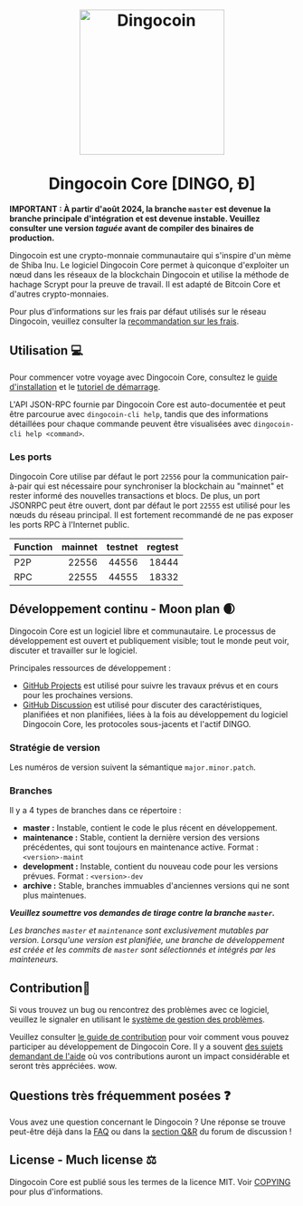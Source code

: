 <h1 align="center">
<img src="https://raw.githubusercontent.com/dingocoin/dingocoin/master/share/pixmaps/dingocoin256.svg" alt="Dingocoin" width="256"/>
<br/><br/>
Dingocoin Core [DINGO, Ð]  
</h1>

**IMPORTANT : À partir d'août 2024, la branche `master` est devenue la branche principale d'intégration et est devenue instable. Veuillez consulter une version _taguée_ avant de compiler des binaires de production.**

Dingocoin est une crypto-monnaie communautaire qui s'inspire d'un mème de Shiba Inu. Le logiciel Dingocoin Core permet à quiconque d'exploiter un nœud dans les réseaux de la blockchain Dingocoin et utilise la méthode de hachage Scrypt pour la preuve de travail. Il est adapté de Bitcoin Core et d'autres crypto-monnaies.

Pour plus d'informations sur les frais par défaut utilisés sur le réseau Dingocoin, veuillez consulter la [recommandation sur les frais](doc/fee-recommendation.md).

## Utilisation 💻

Pour commencer votre voyage avec Dingocoin Core, consultez le [guide d'installation](INSTALL.md) et le [tutoriel de démarrage](doc/getting-started.md).

L'API JSON-RPC fournie par Dingocoin Core est auto-documentée et peut être parcourue avec `dingocoin-cli help`, tandis que des informations détaillées pour chaque commande peuvent être visualisées avec `dingocoin-cli help <command>`.

### Les ports

Dingocoin Core utilise par défaut le port `22556` pour la communication pair-à-pair qui est nécessaire pour synchroniser la blockchain au "mainnet" et rester informé des nouvelles transactions et blocs. De plus, un port JSONRPC peut être ouvert, dont par défaut le port `22555` est utilisé pour les nœuds du réseau principal. Il est fortement recommandé de ne pas exposer les ports RPC à l'Internet public.

| Function | mainnet | testnet | regtest |
| :------- | ------: | ------: | ------: |
| P2P      |   22556 |   44556 |   18444 |
| RPC      |   22555 |   44555 |   18332 |

## Développement continu - Moon plan 🌒

Dingocoin Core est un logiciel libre et communautaire. Le processus de développement est ouvert et publiquement visible; tout le monde peut voir, discuter et travailler sur le logiciel.

Principales ressources de développement :

* [GitHub Projects](https://github.com/dingocoin/dingocoin/projects) est utilisé pour
  suivre les travaux prévus et en cours pour les prochaines versions.
* [GitHub Discussion](https://github.com/dingocoin/dingocoin/discussions) est utilisé pour
  discuter des caractéristiques, planifiées et non planifiées, liées à la fois au développement du logiciel Dingocoin Core, les protocoles sous-jacents et l'actif DINGO.

### Stratégie de version

Les numéros de version suivent la sémantique ```major.minor.patch```.

### Branches

Il y a 4 types de branches dans ce répertoire :

- **master :** Instable, contient le code le plus récent en développement.
- **maintenance :** Stable, contient la dernière version des versions précédentes, qui sont toujours en maintenance active. Format : ```<version>-maint```
- **development :** Instable, contient du nouveau code pour les versions prévues. Format : ```<version>-dev``` 
- **archive :** Stable, branches immuables d'anciennes versions qui ne sont plus maintenues.

***Veuillez soumettre vos demandes de tirage contre la branche `master`.***

*Les branches `master` et `maintenance` sont exclusivement mutables par version. Lorsqu'une version est planifiée, une branche de développement est créée et les commits de `master` sont sélectionnés et intégrés par les mainteneurs.*

## Contribution🤝

Si vous trouvez un bug ou rencontrez des problèmes avec ce logiciel, veuillez le signaler en utilisant le [système de gestion des problèmes](https://github.com/dingocoin/dingocoin/issues/new?assignees=&labels=bug&template=bug_report.md&title=%5Bbug%5D+).

Veuillez consulter [le guide de contribution](CONTRIBUTING.md) pour voir comment vous pouvez
participer au développement de Dingocoin Core. Il y a souvent
[des sujets demandant de l'aide](https://github.com/dingocoin/dingocoin/labels/help%20wanted)
où vos contributions auront un impact considérable et seront très appréciées. wow.

## Questions très fréquemment posées ❓

Vous avez une question concernant le Dingocoin ? Une réponse se trouve peut-être déjà dans la
[FAQ](doc/FAQ.md) ou dans la
[section Q&R](https://github.com/dingocoin/dingocoin/discussions/categories/q-a)
du forum de discussion !

## License - Much license ⚖️
Dingocoin Core est publié sous les termes de la licence MIT. Voir
[COPYING](COPYING) pour plus d'informations.
